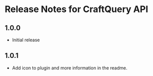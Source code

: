 # Release Notes for CraftQuery API

## 1.0.0
- Initial release

## 1.0.1
- Add icon to plugin and more information in the readme.
